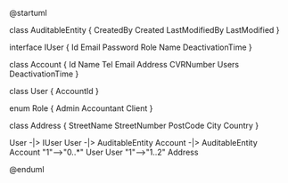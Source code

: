 @startuml

class AuditableEntity {
  CreatedBy
  Created
  LastModifiedBy
  LastModified
}

interface IUser {
  Id
  Email
  Password
  Role
  Name
  DeactivationTime
}

class Account {
  Id
  Name
  Tel
  Email
  Address
  CVRNumber
  Users
  DeactivationTime
}

class User {
  AccountId
}

enum Role {
  Admin
  Accountant
  Client
}

class Address {
  StreetName
  StreetNumber
  PostCode
  City
  Country
}

User -|> IUser
User -|> AuditableEntity
Account -|> AuditableEntity
Account "1"-->"0..*" User
User "1"-->"1..2" Address

@enduml